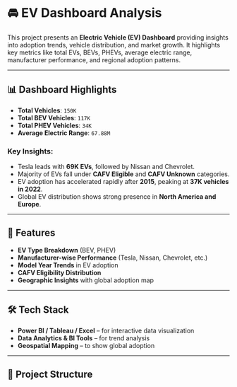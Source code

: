 # 🚘 EV Dashboard Analysis

This project presents an **Electric Vehicle (EV) Dashboard** providing insights into adoption trends, vehicle distribution, and market growth. It highlights key metrics like total EVs, BEVs, PHEVs, average electric range, manufacturer performance, and regional adoption patterns.  

---

## 📊 Dashboard Highlights

- **Total Vehicles**: `150K`  
- **Total BEV Vehicles**: `117K`  
- **Total PHEV Vehicles**: `34K`  
- **Average Electric Range**: `67.88M`  

### Key Insights:
- Tesla leads with **69K EVs**, followed by Nissan and Chevrolet.  
- Majority of EVs fall under **CAFV Eligible** and **CAFV Unknown** categories.  
- EV adoption has accelerated rapidly after **2015**, peaking at **37K vehicles in 2022**.  
- Global EV distribution shows strong presence in **North America and Europe**.  

---

## 🚀 Features

- **EV Type Breakdown** (BEV, PHEV)  
- **Manufacturer-wise Performance** (Tesla, Nissan, Chevrolet, etc.)  
- **Model Year Trends** in EV adoption  
- **CAFV Eligibility Distribution**  
- **Geographic Insights** with global adoption map  

---

## 🛠️ Tech Stack

- **Power BI / Tableau / Excel** – for interactive data visualization  
- **Data Analytics & BI Tools** – for trend analysis  
- **Geospatial Mapping** – to show global adoption  

---

## 📂 Project Structure

